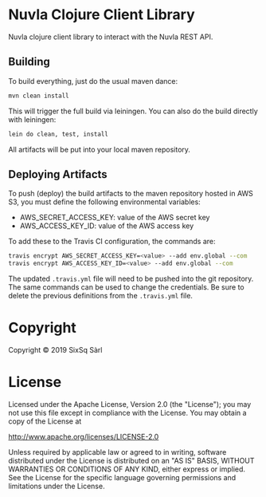 # Nuvla Clojure Client Library

Nuvla clojure client library to interact with the Nuvla REST API.

## Building

To build everything, just do the usual maven dance:

```sh
mvn clean install
```

This will trigger the full build via leiningen.  You can also do the
build directly with leiningen:

```sh
lein do clean, test, install
```

All artifacts will be put into your local maven repository.  

## Deploying Artifacts

To push (deploy) the build artifacts to the maven repository hosted in
AWS S3, you must define the following environmental variables:

 - AWS_SECRET_ACCESS_KEY: value of the AWS secret key
 - AWS_ACCESS_KEY_ID: value of the AWS access key

To add these to the Travis CI configuration, the commands are:

```sh
travis encrypt AWS_SECRET_ACCESS_KEY=<value> --add env.global --com
travis encrypt AWS_ACCESS_KEY_ID=<value> --add env.global --com 
```

The updated `.travis.yml` file will need to be pushed into the git
repository.  The same commands can be used to change the credentials.
Be sure to delete the previous definitions from the `.travis.yml`
file.

# Copyright

Copyright &copy; 2019 SixSq Sàrl

# License

Licensed under the Apache License, Version 2.0 (the "License"); you
may not use this file except in compliance with the License.  You may
obtain a copy of the License at

http://www.apache.org/licenses/LICENSE-2.0

Unless required by applicable law or agreed to in writing, software
distributed under the License is distributed on an "AS IS" BASIS,
WITHOUT WARRANTIES OR CONDITIONS OF ANY KIND, either express or
implied.  See the License for the specific language governing
permissions and limitations under the License.

